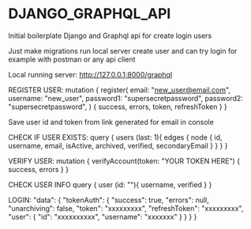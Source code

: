 # DJANGO_GRAPHQL_API
Initial boilerplate Django and Graphql api for create login users

Just make migrations run local server create user and can try login for example with postman or any api client

Local running server: http://127.0.0.1:8000/graphql



REGISTER USER:
mutation {
  register(
    email: "new_user@email.com",
    username: "new_user",
    password1: "supersecretpassword",
    password2: "supersecretpassword",
  ) {
    success,
    errors,
    token,
    refreshToken
  }
}

Save user id and token from link generated for email in console

CHECK IF USER EXISTS:
query {
  users (last: 1){
    edges {
      node {
        id,
        username,
        email,
        isActive,
        archived,
        verified,
        secondaryEmail
      }
    }
  }
}

VERIFY USER:
mutation {
  verifyAccount(token: "YOUR TOKEN HERE") {
    success,
    errors
  }
}

CHECK USER INFO
query {
  user (id: "<USER ID>"){
    username,
    verified
  }
}

LOGIN:
"data": {
        "tokenAuth": {
            "success": true,
            "errors": null,
            "unarchiving": false,
            "token": "xxxxxxxxx",
            "refreshToken": "xxxxxxxxx",
            "user": {
                "id": "xxxxxxxxxx",
                "username": "xxxxxxx"
            }
        }
    }
}
